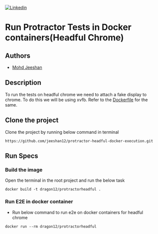 [![Linkedin](https://img.shields.io/badge/LinkedIn-0077B5?style=for-the-badge&logo=linkedin&logoColor=white)](https://www.linkedin.com/in/mohdjeeshan)

# Run Protractor Tests in Docker containers(Headful Chrome)


## Authors
* [Mohd Jeeshan](https://github.com/jeeshan12)

## Description
To run the tests on headful chrome we need to attach a fake display to chrome. To do this we will be using xvfb. Refer to the [Dockerfile](https://github.com/jeeshan12/protractor-headful-docker-execution/blob/main/Dockerfile) for the same.


## Clone the project
Clone the project by running below command in terminal
```
https://github.com/jeeshan12/protractor-headful-docker-execution.git
```

## Run Specs
### Build the image
Open the terminal in the root project and run the below task
```
docker build -t dragon12/protractorheadful .
```
### Run E2E in docker container
* Run below command to run e2e on docker containers for headful chrome
```
docker run --rm dragon12/protractorheadful
```
